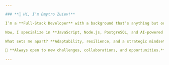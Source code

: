 ```yaml
---

### **👋 Hi, I’m Dmytro Zuiev!**  

I’m a **Full-Stack Developer** with a background that’s anything but ordinary. After running a successful **luxury travel business** for over a decade, I made a bold transition into tech-driven by a fascination with **AI, automation, and scalable software solutions**.  

Now, I specialize in **JavaScript, Node.js, PostgreSQL, and AI-powered applications**, building systems that blend **efficiency, intelligence, and real-world impact**. My expertise spans **geolocation-based applications, backend optimization, and CI/CD automation**, with a strong foundation in **problem-solving and business-driven development**.  

What sets me apart? **Adaptability, resilience, and a strategic mindset.** I don’t just write code - I **solve problems, optimize processes, and think beyond the feature set** to deliver meaningful, high-impact solutions.  

🚀 **Always open to new challenges, collaborations, and opportunities.** Let’s connect!  

---
```

